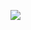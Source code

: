 ![](https://github-readme-stats.vercel.app/api?username=vojtaholik&show_icons=true&count_private=true)
